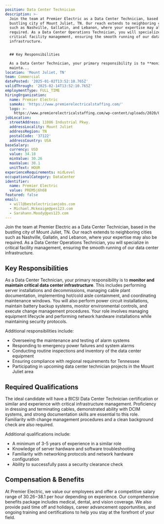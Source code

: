```yaml
---
position: Data Center Technician
description: >-
  Join the team at Premier Electric as a Data Center Technician, based in the
  bustling city of Mount Juliet, TN. Our reach extends to neighboring cities
  such as Nashville, Gallatin, and Lebanon, where your expertise may also be
  required. As a Data Center Operations Technician, you will specialize in
  critical facility management, ensuring the smooth running of our data center
  infrastructure.


  ## Key Responsibilities

  As a Data Center Technician, your primary responsibility is to **monitor and
  mainta...
location: 'Mount Juliet, TN'
team: Commercial
datePosted: '2025-01-02T13:52:10.765Z'
validThrough: '2025-02-14T13:52:10.765Z'
employmentType: FULL_TIME
hiringOrganization:
  name: Premier Electric
  sameAs: 'https://www.premierelectricalstaffing.com/'
  logo: >-
    https://www.premierelectricalstaffing.com/wp-content/uploads/2020/05/Premier-Electrical-Staffing-logo.png
jobLocation:
  streetAddress: 11086 Industrial Pkwy.
  addressLocality: Mount Juliet
  addressRegion: TN
  postalCode: '37122'
  addressCountry: USA
baseSalary:
  currency: USD
  value: 34.18
  minValue: 30.26
  maxValue: 38.1
  unitText: HOUR
experienceRequirements: midLevel
occupationalCategory: DataCenter
identifier:
  name: Premier Electric
  value: PREM5j6h68
featured: false
email:
  - will@bestelectricianjobs.com
  - Michael.Mckeaige@pes123.com
  - Sarahann.Moody@pes123.com
---
```




Join the team at Premier Electric as a Data Center Technician, based in the bustling city of Mount Juliet, TN. Our reach extends to neighboring cities such as Nashville, Gallatin, and Lebanon, where your expertise may also be required. As a Data Center Operations Technician, you will specialize in critical facility management, ensuring the smooth running of our data center infrastructure.

## Key Responsibilities
As a Data Center Technician, your primary responsibility is to **monitor and maintain critical data center infrastructure**. This includes performing server installations and decommissions, managing cable plant documentation, implementing hot/cold aisle containment, and coordinating maintenance windows. You will also perform power circuit installations, maintain battery backup systems, monitor environmental controls, and execute change management procedures. Your role involves managing equipment lifecycle and performing network hardware installations while maintaining security protocols. 

Additional responsibilities include:
- Overseeing the maintenance and testing of alarm systems
- Responding to emergency power failures and system alarms
- Conducting routine inspections and inventory of the data center equipment
- Ensuring compliance with regional requirements for Tennessee
- Participating in upcoming data center technician projects in the Mount Juliet area

## Required Qualifications
The ideal candidate will have a BICSI Data Center Technician certification or similar and experience with critical infrastructure management. Proficiency in dressing and terminating cables, demonstrated ability with DCIM systems, and strong documentation skills are essential to this role. Familiarity with change management procedures and a clean background check are also required. 

Additional qualifications include:
- A minimum of 3-5 years of experience in a similar role 
- Knowledge of server hardware and software troubleshooting
- Familiarity with networking protocols and network hardware configuration
- Ability to successfully pass a security clearance check

## Compensation & Benefits
At Premier Electric, we value our employees and offer a competitive salary range of $30.26-$38.1 per hour depending on experience. Our comprehensive benefits package includes medical, dental, and vision coverage. We also provide paid time off and holidays, career advancement opportunities, and ongoing training and certifications to help you stay at the forefront of your field.